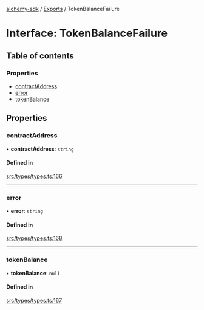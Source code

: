 [alchemy-sdk](../README.md) / [Exports](../modules.md) / TokenBalanceFailure

# Interface: TokenBalanceFailure

## Table of contents

### Properties

- [contractAddress](TokenBalanceFailure.md#contractaddress)
- [error](TokenBalanceFailure.md#error)
- [tokenBalance](TokenBalanceFailure.md#tokenbalance)

## Properties

### contractAddress

• **contractAddress**: `string`

#### Defined in

[src/types/types.ts:166](https://github.com/alchemyplatform/alchemy-sdk-js/blob/277f926/src/types/types.ts#L166)

___

### error

• **error**: `string`

#### Defined in

[src/types/types.ts:168](https://github.com/alchemyplatform/alchemy-sdk-js/blob/277f926/src/types/types.ts#L168)

___

### tokenBalance

• **tokenBalance**: ``null``

#### Defined in

[src/types/types.ts:167](https://github.com/alchemyplatform/alchemy-sdk-js/blob/277f926/src/types/types.ts#L167)
